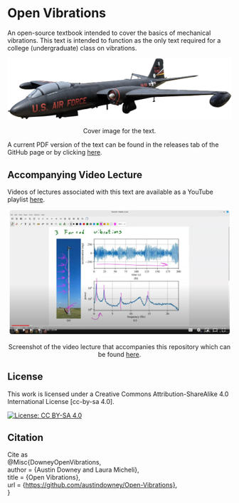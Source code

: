 # Open Vibrations
An open-source textbook intended to cover the basics of mechanical vibrations. This text is intended to function as the only text required for a college (undergraduate) class on vibrations. 


<p align="center">
<img src="figures/Martin_B-57_Canberra.png" alt="drawing" width="700"/>
</p>
<p align="center"> Cover image for the text.  </p>

A current PDF version of the text can be found in the releases tab of the GitHub page or by clicking <a href="https://github.com/austindowney/Open-Vibrations/blob/main/Open_Vibrations.pdf">here</a>.


## Accompanying Video Lecture

Videos of lectures associated with this text are available as a YouTube playlist <a href="https://www.youtube.com/playlist?list=PL-2wJog-EC58uXz1LhpNRmV8nCEvyvoVS">here</a>.

<p align="center">
<a href="https://www.youtube.com/playlist?list=PL-2wJog-EC58uXz1LhpNRmV8nCEvyvoVS""><img src="media/youtube_video_screenshot.jpg" alt="Screenshot of the video lecture" width="500"></a>  
</p>
<p align="center"> Screenshot of the video lecture that accompanies this repository which can be found <a href="https://www.youtube.com/playlist?list=PL-2wJog-EC58uXz1LhpNRmV8nCEvyvoVS">here</a>.  </p>

## License

This work is licensed under a Creative Commons Attribution-ShareAlike 4.0 International License [cc-by-sa 4.0].

[![License: CC BY-SA 4.0](https://img.shields.io/badge/License-CC_BY--SA_4.0-lightgrey.svg)](https://creativecommons.org/licenses/by-sa/4.0/)


## Citation

Cite as  
@Misc{DowneyOpenVibrations,  
  author = {Austin Downey and Laura Micheli},  
  title  = {Open Vibrations},  
  url    = {https://github.com/austindowney/Open-Vibrations},  
}  












